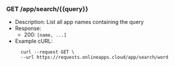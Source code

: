 ### GET /app/search/{{query}}
* Description: List all app names containing the query
* Response:
    * 200:  ` [name, ...] `
* Example cURL:
  ```
    curl --request GET \
    --url https://requests.onlineapps.cloud/app/search/word
